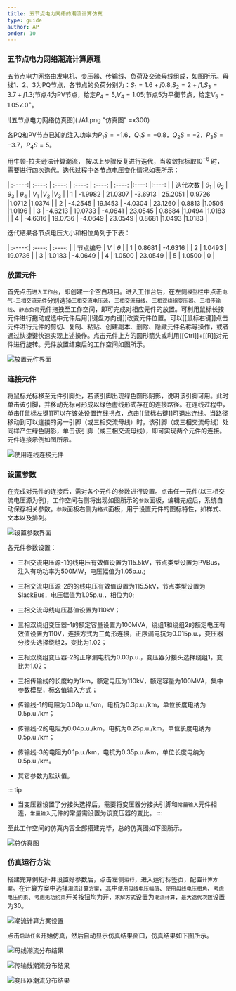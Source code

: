 ```yaml
---
title: 五节点电力网络的潮流计算仿真
type: guide
author: AP
order: 10
---
```


### 五节点电力网络潮流计算原理

五节点电力网络由发电机、变压器、传输线、负荷及交流母线组成，如图所示。母线1、2、3为PQ节点，各节点的负荷分别为：${S_1} = 1.6 + j0.8$,${S_2} = 2 + j1$,${S_3} = 3.7 + j1.3$;节点4为PV节点，给定${P_4} = 5$,${V_4} = 1.05$;节点5为平衡节点，给定${V_5} = 1.05 \angle {0^ \circ }$。


![五节点电力网络仿真图](./A1.png "仿真图" =x300)

各PQ和PV节点已知的注入功率为${P_1S} = -1.6$，${Q_1S} = -0.8$，${Q_2S} = -2$，${P_3S} = -3.7$，${P_4S} = 5$。  
    
用牛顿-拉夫逊法计算潮流，
按以上步骤反复进行迭代，当收敛指标取${10^{ - 6}}$ 时，需要进行四次迭代。迭代过程中各节点电压变化情况如表所示：

| :-----:| :----: | :----: | :----: | :----: | :----: |:----: |:----: |
| 迭代次数 | ${\theta _1}$ |  ${\theta _2}$ | ${\theta _3}$ | ${\theta _4}$ | ${V_1}$ |${V_2}$ |${V_3}$ |
| 1 | -1.9982 |  21.0307 | -3.6913 | 25.2051 | 0.9726 |1.0712 |1.0374 |
| 2 | -4.2545 |  19.1453 | -4.0304 | 23.1260 | 0.8813 |1.0505 |1.0196 |
| 3 | -4.6213 |  19.0733 | -4.0641 | 23.0545 | 0.8684 |1.0494 |1.0183 |
| 4 | -4.6316 |  19.0736 | -4.0649 | 23.0549 | 0.8681 |1.0493 |1.0183 |

迭代结果各节点电压大小和相位角列于下表：

| :-----:| :----: | :----: |
| 节点编号 | ${V}$ |  ${\theta}$ | 
| 1 | 0.8681 |  -4.6316 | 
| 2 | 1.0493 |  19.0736 | 
| 3 | 1.0183 |  -4.0649 | 
| 4 | 1.0500 |  23.0549 | 
| 5 | 1.0500 |  0 | 


### 放置元件

首先点击`进入工作台`，即创建一个空白项目。进入工作台后，在左侧`模型`栏中点击`电气-三相交流元件`分别选择`三相交流电压源`、`三相交流母线`、`三相双绕组变压器`、`三相传输线`、`静态负荷`元件拖拽至工作空间，即可完成对相应元件的放置。可利用鼠标长按元件进行拖动或选中元件后用[[键盘方向键]]改变元件位置。可以[[鼠标右键]]点击元件进行元件的剪切、复制、粘贴、创建副本、删除、隐藏元件名称等操作，或者通过快捷键快速实现上述操作。点击元件上方的圆形箭头或利用[[Ctrl]]+[[R]]对元件进行旋转。元件放置结束后的工作空间如图所示。

![放置元件界面](./放置元件.png "放置元件界面")

### 连接元件

将鼠标光标移至元件引脚处，若该引脚出现绿色圆形阴影，说明该引脚可用。此时单击该引脚，并移动光标可形成以绿色虚线形式存在的连接路径。在连线过程中，单击[[鼠标左键]]可以在该处设置连线拐点，点击[[鼠标右键]]可退出连线。当路径移动到可以连接的另一引脚（或三相交流母线）时，该引脚（或三相交流母线）处同样产生绿色阴影，单击该引脚（或三相交流母线），即可实现两个元件的连接。元件连接示例如图所示。

![使用连线连接元件](./连接元件.png "连接元件界面")

### 设置参数

在完成对元件的连接后，需对各个元件的参数进行设置。点击任一元件(以三相交流电压源为例)，工作空间右侧将出现如图所示的`参数`面板，编辑完成后，系统自动保存相关参数。`参数`面板右侧为`格式`面板，用于设置元件的图标特性，如样式、文本以及排列。

![设置参数界面](./设置参数.png "设置参数界面")

各元件参数设置：
+ 三相交流电压源-1的线电压有效值设置为115.5kV，节点类型设置为PVBus，注入有功功率为500MW，电压幅值为1.05p.u.;

+ 三相交流电压源-2的的线电压有效值设置为115.5kV，节点类型设置为SlackBus，电压幅值为1.05p.u.，相位为0;
+ 三相交流母线电压基值设置为110kV；
+ 三相双绕组变压器-1的额定容量设置为100MVA，绕组1和绕组2的额定电压有效值设置为110V，连接方式为三角形连接，正序漏电抗为0.015p.u.，变压器分接头选择绕组2，变比为1.02；
+ 三相双绕组变压器-2的正序漏电抗为0.03p.u.，变压器分接头选择绕组1，变比为1.02；
+ 三相传输线的长度均为1km，额定电压为110kV，额定容量为100MVA，集中参数模型，标幺值输入方式；
+ 传输线-1的电阻为0.08p.u./km，电抗为0.3p.u./km，单位长度电纳为0.5p.u./km；
+ 传输线-2的电阻为0.04p.u./km，电抗为0.25p.u./km，单位长度电纳为0.5p.u./km；
+ 传输线-3的电阻为0.1p.u./km，电抗为0.35p.u./km，单位长度电纳为0.5p.u./km。
+ 其它参数为默认值。

::: tip
+ 当变压器设置了分接头选择后，需要将变压器分接头引脚和`常量输入`元件相连，`常量输入`元件的常量需设置为该变压器的变比。
:::

至此工作空间的仿真内容全部搭建完毕，总的仿真图如下图所示。

![总仿真图](./总仿真图.png "总仿真图")

### 仿真运行方法

搭建完算例拓扑并设置好参数后，点击左侧`运行`，进入运行标签页，配置`计算方案`。在计算方案中选择`潮流计算方案`，其中`使用母线电压幅值`、`使用母线电压相角`、`考虑电压约束`、`考虑无功约束`开关按钮均为开，`求解方式`设置为`潮流计算`，`最大迭代次数`设置为30。

![潮流计算方案设置](./潮流计算方案.png "潮流计算方案设置")

点击`启动任务`开始仿真，然后自动显示仿真结果窗口，仿真结果如下图所示。

![母线潮流分布结果](./A3.png "仿真图" )

![传输线潮流分布结果](./A4.png "仿真图" )

![变压器潮流分布结果](./A5.png "仿真图" )

































